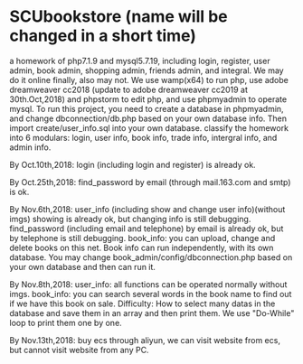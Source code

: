 # SCUbookstore (name will be changed in a short time)
a homework of php7.1.9 and mysql5.7.19, including login, register, user admin, book admin, shopping admin, friends admin, and integral.
We may do it online finally, also may not.
We use wamp(x64) to run php, use adobe dreamweaver cc2018 (update to adobe dreamweaver cc2019 at 30th.Oct,2018) and phpstorm to edit php, and use phpmyadmin to operate mysql.
To run this project, you need to create a database in phpmyadmin, and change dbconnection/db.php based on your own database info. Then import create/user_info.sql into your own database. 
classify the homework into 6 modulars: login, user info, book info, trade info, intergral info, and admin info.

By Oct.10th,2018:
login (including login and register) is already ok.

By Oct.25th,2018:
find_password by email (through mail.163.com and smtp) is ok.

By Nov.6th,2018:
user_info (including show and change user info)(without imgs) showing is already ok, but changing info is still debugging.
find_password (including email and telephone) by email is already ok, but by telephone is still debugging.
book_info: you can upload, change and delete books on this net. Book info can run independently, with its own database. 
You may change book_admin/config/dbconnection.php based on your own database and then can run it.

By Nov.8th,2018:
user_info: all functions can be operated normally without imgs.
book_info: you can search several words in the book name to find out if we have this book on sale.
Difficulty: How to select many datas in the database and save them in an array and then print them.
We use "Do-While" loop to print them one by one.


By Nov.13th,2018:
buy ecs through aliyun, we can visit website from ecs, but cannot visit website from any PC.
